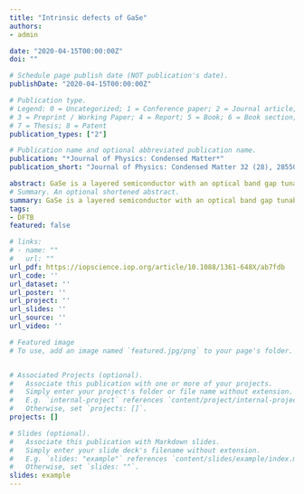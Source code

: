 ```yaml
---
title: "Intrinsic defects of GaSe"
authors:
- admin

date: "2020-04-15T00:00:00Z"
doi: ""

# Schedule page publish date (NOT publication's date).
publishDate: "2020-04-15T00:00:00Z"

# Publication type.
# Legend: 0 = Uncategorized; 1 = Conference paper; 2 = Journal article;
# 3 = Preprint / Working Paper; 4 = Report; 5 = Book; 6 = Book section;
# 7 = Thesis; 8 = Patent
publication_types: ["2"]

# Publication name and optional abbreviated publication name.
publication: "*Journal of Physics: Condensed Matter*"
publication_short: "Journal of Physics: Condensed Matter 32 (28), 285503, 2020"

abstract: GaSe is a layered semiconductor with an optical band gap tunable by the number of layers in a thin film. This is promising for application in micro/optoelectronics and photovoltaics. However, for that, knowledge about the intrinsic defects are needed, since they may influence device behavior. Here we present a comprehensive study of intrinsic point defects in both bulk and monolayer (ML) GaSe, using an optimized hybrid functional which reproduces the band gap and is Koopmans' compliant. Formation energies and charge transition levels are calculated, the latter in good agreement with available experimental data. We find that the only intrinsic donor is the interlayer gallium interstitial, which is absent in the case of the ML. The vacancies are acceptors, the selenium interstitial is electrically inactive, and small intrinsic defect complexes have formation energies too high to play a role in the electronic properties of samples grown under quasi-equilibrium conditions. Bulk GaSe is well compensated by the intrinsic defects, and is an ideal substrate. The ML is intrinsically p-type, and p-type doping cannot be compensated either. The opening of the band gap changes the defect physics considerably with respect to the bulk.
# Summary. An optional shortened abstract.
summary: GaSe is a layered semiconductor with an optical band gap tunable by the number of layers in a thin film. This is promising for application in micro/optoelectronics and photovoltaics. However, for that, knowledge about the intrinsic defects are needed, since they may influence device behavior. Here we present a comprehensive study of intrinsic point defects in both bulk and monolayer (ML) GaSe, using an optimized hybrid functional which reproduces the band gap and is Koopmans' compliant. Formation energies and charge transition levels are calculated, the latter in good agreement with available experimental data. We find that the only intrinsic donor is the interlayer gallium interstitial, which is absent in the case of the ML. The vacancies are acceptors, the selenium interstitial is electrically inactive, and small intrinsic defect complexes have formation energies too high to play a role in the electronic properties of samples grown under quasi-equilibrium conditions. Bulk GaSe is well compensated by the intrinsic defects, and is an ideal substrate. The ML is intrinsically p-type, and p-type doping cannot be compensated either. The opening of the band gap changes the defect physics considerably with respect to the bulk.
tags:
- DFTB
featured: false

# links:
# - name: ""
#   url: ""
url_pdf: https://iopscience.iop.org/article/10.1088/1361-648X/ab7fdb
url_code: ''
url_dataset: ''
url_poster: ''
url_project: ''
url_slides: ''
url_source: ''
url_video: ''

# Featured image
# To use, add an image named `featured.jpg/png` to your page's folder. 


# Associated Projects (optional).
#   Associate this publication with one or more of your projects.
#   Simply enter your project's folder or file name without extension.
#   E.g. `internal-project` references `content/project/internal-project/index.md`.
#   Otherwise, set `projects: []`.
projects: []

# Slides (optional).
#   Associate this publication with Markdown slides.
#   Simply enter your slide deck's filename without extension.
#   E.g. `slides: "example"` references `content/slides/example/index.md`.
#   Otherwise, set `slides: ""`.
slides: example
---
```



